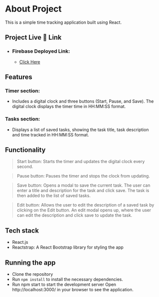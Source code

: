 
# About Project

This is a simple time tracking application built using React.

## Project Live 🔗 Link
- ### Firebase Deployed Link: 
    - [Click Here](https://timer-app-2185b.web.app)

## Features
### Timer section: 
- Includes a digital clock and three buttons (Start, Pause, and Save). The digital clock displays the timer time in HH:MM:SS format.

### Tasks section: 
- Displays a list of saved tasks, showing the task title, task description and time tracked in HH:MM:SS format.


## Functionality
> Start button: Starts the timer and updates the digital clock every second.

>Pause button: Pauses the timer and stops the clock from updating.

> Save button: Opens a modal to save the current task. The user can enter a title and description for the task and click save. The task is then added to the list of saved tasks.

> Edit button: Allows the user to edit the description of a saved task by clicking on the Edit button. An edit modal opens up, where the user can edit the description and click save to update the task.


## Tech stack
- React.js
- Reactstrap: A React Bootstrap library for styling the app

## Running the app
- Clone the repository
- Run `npm install` to install the necessary dependencies.
- Run npm start to start the development server
Open http://localhost:3000/ in your browser to see the application.
